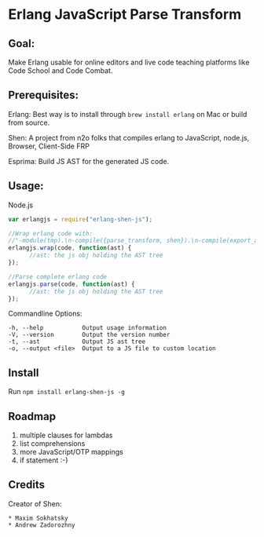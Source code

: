 Erlang JavaScript Parse Transform
=================================

Goal:
---------
Make Erlang usable for online editors and live code teaching platforms like Code School and Code Combat.


Prerequisites:
---------

Erlang: Best way is to install through `brew install erlang` on Mac or build from source. 

Shen: A project from n2o folks that compiles erlang to JavaScript, node.js, Browser, Client-Side FRP

Esprima: Build JS AST for the generated JS code.


Usage:
---------

  Node.js
  
  ```Javascript
  var erlangjs = require("erlang-shen-js");
  
  //Wrap erlang code with: 
  //"-module(tmp).\n-compile({parse_transform, shen}).\n-compile(export_all).\n-js([start/0]).\nstart() ->\n";
  erlangjs.wrap(code, function(ast) {
        //ast: the js obj holding the AST tree
  });
  
  //Parse complete erlang code
  erlangjs.parse(code, function(ast) {
        //ast: the js obj holding the AST tree
  });
  
  ```

  Commandline Options:

    -h, --help           Output usage information
    -V, --version        Output the version number
    -t, --ast            Output JS ast tree
    -o, --output <file>  Output to a JS file to custom location


Install
---------

Run `npm install erlang-shen-js -g`


Roadmap
-------

1. multiple clauses for lambdas
2. list comprehensions
3. more JavaScript/OTP mappings
4. if statement :-)


Credits
-------

Creator of Shen:

    * Maxim Sokhatsky
    * Andrew Zadorozhny
